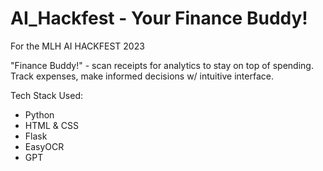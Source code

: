 # AI_Hackfest - Your Finance Buddy!
For the MLH AI HACKFEST 2023

"Finance Buddy!" - scan receipts for analytics to stay on top of spending. Track expenses, make informed decisions w/ intuitive interface.

Tech Stack Used:
- Python
- HTML & CSS
- Flask
- EasyOCR
- GPT

